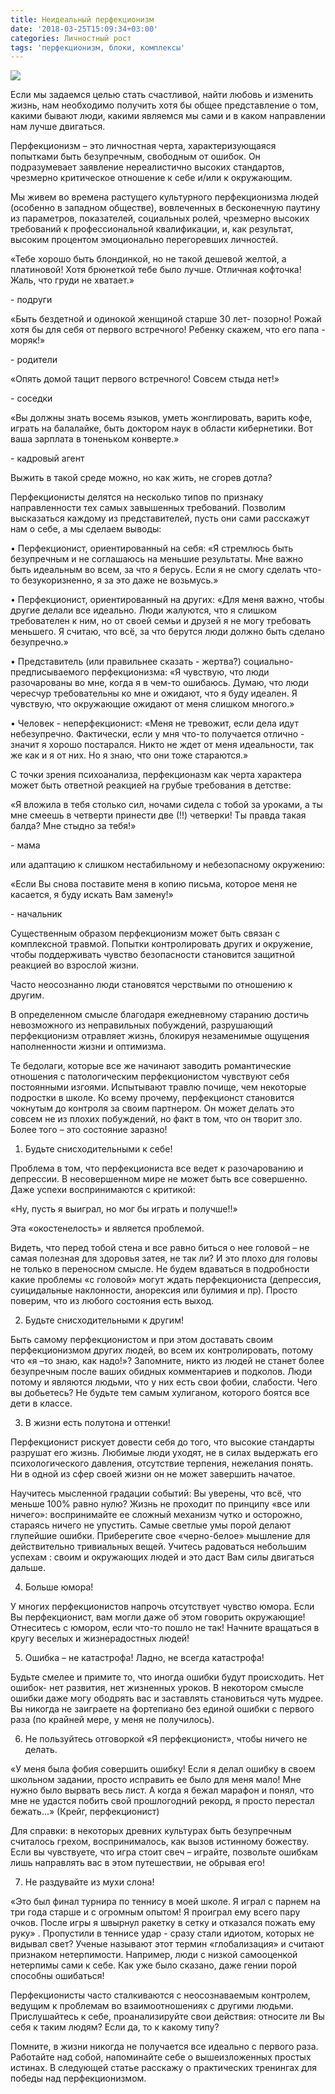 ```yaml
---
title: Неидеальный перфекционизм
date: '2018-03-25T15:09:34+03:00'
categories: Личностный рост
tags: 'перфекционизм, блоки, комплексы'
---
```

![](/images/uploads/desktop-background-3061483_1920.jpg)

Если мы задаемся целью стать счастливой, найти любовь и изменить жизнь, нам необходимо получить хотя бы общее представление о том, какими бывают люди, какими являемся мы сами и в каком направлении нам лучше двигаться.

Перфекционизм – это личностная черта, характеризующаяся попытками быть безупречным, свободным от ошибок. Он подразумевает заявление нереалистично высоких стандартов, чрезмерно критическое отношение к себе и/или к окружающим.

Мы живем во времена растущего культурного перфекционизма людей (особенно в западном обществе), вовлеченных в бесконечную паутину из параметров, показателей, социальных ролей, чрезмерно высоких требований к профессиональной квалификации, и, как результат, высоким процентом эмоционально перегоревших личностей. 

«Тебе хорошо быть блондинкой, но не такой дешевой желтой, а платиновой! Хотя брюнеткой тебе было лучше. Отличная кофточка! Жаль, что груди не хватает.»

\- подруги 

«Быть бездетной и одинокой женщиной старше 30 лет- позорно! Рожай хотя бы для себя от первого встречного! Ребенку скажем, что его папа - моряк!»

\- родители

«Опять домой тащит первого встречного! Совсем стыда нет!»

\- соседки

«Вы должны знать восемь языков, уметь жонглировать, варить кофе, играть на балалайке, быть доктором наук в области кибернетики. Вот ваша зарплата в тоненьком конверте.»

\- кадровый агент

Выжить в такой среде можно, но как жить, не сгорев дотла?

Перфекционисты делятся на несколько типов по признаку направленности тех самых завышенных требований. Позволим высказаться каждому из представителей, пусть они сами расскажут нам о себе, а мы сделаем выводы: 



•	Перфекционист, ориентированный на себя: «Я стремлюсь быть безупречным и не соглашаюсь на меньшие результаты. Мне важно быть идеальным во всем, за что я берусь. Если я не смогу сделать что-то безукоризненно, я за это даже не возьмусь.»



•	Перфекционист, ориентированный на других: «Для меня важно, чтобы другие делали все идеально. Люди жалуются, что я слишком требователен к ним, но от своей семьи и друзей я не могу требовать меньшего. Я считаю, что всё, за что берутся люди должно быть сделано безупречно.»



•	Представитель (или правильнее сказать -  жертва?) социально-предписываемого перфекционизма: «Я чувствую, что люди разочарованы во мне, когда я в чем-то ошибаюсь. Думаю, что люди чересчур требовательны ко мне и ожидают, что я буду идеален. Я чувствую, что окружающие ожидают от меня слишком многого.»



•	Человек - неперфекционист: «Меня не тревожит, если дела идут небезупречно. Фактически, если у мня что-то получается отлично - значит я хорошо постарался. Никто не ждет от меня идеальности, так же как и я от них. Но я знаю, что они тоже стараются.» 



С точки зрения психоанализа, перфекционазм как черта характера может быть ответной реакцией на грубые требования в детстве:

«Я вложила в тебя столько сил, ночами сидела с тобой за уроками, а ты мне смеешь в четверти принести две (!!) четверки! Ты правда такая балда? Мне стыдно за тебя!» 

\- мама 

или адаптацию к слишком нестабильному и небезопасному окружению:

«Если Вы снова поставите меня в копию письма, которое меня не касается, я буду искать Вам замену!»

\- начальник 

Существенным образом перфекционизм может быть связан с комплексной травмой. Попытки контролировать других и окружение, чтобы поддерживать чувство безопасности становится защитной реакцией во взрослой жизни. 

Часто неосознанно люди становятся черствыми по отношению к другим.  

В определенном смысле благодаря ежедневному старанию достичь невозможного из неправильных побуждений, разрушающий перфекционизм отравляет жизнь, блокируя незаменимые ощущения наполненности жизни и оптимизма.

Те бедолаги, которые все же начинают заводить романтические отношения с патологическим перфекционистом чувствуют себя постоянными изгоями. Испытывают травлю почище, чем некоторые подростки в школе. Ко всему прочему, перфекционст становится чокнутым до контроля за своим партнером. Он может делать это совсем не из плохих побуждений, но факт в том, что он творит зло. Более того – это состояние заразно!

1)	Будьте снисходительными к себе!

Проблема в том, что перфекциониста все ведет к разочарованию и депрессии. В несовершенном мире не может быть все совершенно. Даже успехи воспринимаются с критикой:

 «Ну, пусть я выиграл, но мог бы играть и получше!!»

Эта «окостенелость» и является проблемой. 

Видеть, что перед тобой стена и все равно биться о нее головой – не самая полезная для здоровья затея, не так ли? И это плохо для головы не только в переносном смысле. Не будем вдаваться в подробности какие проблемы «с головой» могут ждать перфекциониста (депрессия, суицидальные наклонности, анорексия или булимия и пр). Просто поверим, что из любого состояния есть выход. 

2)	Будьте снисходительными к другим!

Быть самому перфекционистом и при этом доставать своим перфекционизмом других людей, во всем их контролировать, потому что «я –то знаю, как надо!»? Запомните, никто из людей не станет более безупречным после ваших обидных комментариев и подколов. Люди потому и являются людьми, что у них есть свои фобии, слабости. Чего вы добьетесь? Не будьте тем самым хулиганом, которого боятся все дети в классе. 

3)	В жизни есть полутона и оттенки!

Перфекционист рискует довести себя до того, что высокие стандарты разрушат его жизнь. Любимые люди уходят, не в силах выдержать его психологического давления, отсутствие терпения, нежелания понять. Ни в одной из сфер своей жизни он не может завершить начатое.

Научитесь мысленной градации событий: Вы уверены, что всё, что меньше 100% равно нулю? Жизнь не проходит по принципу «все или ничего»: воспринимайте ее сложный механизм чутко и осторожно, стараясь ничего не упустить. Самые светлые умы порой делают глупейшие ошибки. Приберегите свое «черно-белое» мышление для действительно тривиальных вещей. Учитесь радоваться небольшим успехам : своим и окружающих людей и это даст Вам силы двигаться дальше.

4)	Больше юмора!

У многих перфекционистов напрочь отсутствует чувство юмора. Если Вы перфекционист, вам могли даже об этом говорить окружающие! Отнеситесь с юмором, если что-то пошло не так! Начните вращаться в кругу веселых и жизнерадостных людей!

5)	Ошибка – не катастрофа! Ладно, не всегда катастрофа!

Будьте смелее и примите то, что иногда ошибки будут происходить. Нет ошибок- нет развития, нет жизненных уроков. В некотором смысле ошибки даже могу ободрять вас и заставлять становиться чуть мудрее. Вы никогда не заиграете на фортепиано без единой ошибки с первого раза (по крайней мере, у меня не получилось). 

6)	Не пользуйтесь отговоркой «Я перфекционист», чтобы ничего не делать.

«У меня была фобия совершить ошибку! Если я делал ошибку в своем школьном задании, просто исправить ее было для меня мало! Мне нужно было вырвать весь лист.  А когда я бежал марафон и понял, что мне не удастся побить свой прошлогодний рекорд, я просто перестал бежать...» (Крейг, перфекционист)

Для справки: в некоторых древних культурах быть безупречным считалось грехом, воспринималось, как вызов истинному божеству. Если вы чувствуете, что игра стоит свеч – играйте, позвольте ошибкам лишь направлять вас в этом путешествии, не обрывая его! 

7)	Не раздувайте из мухи слона!

«Это был финал турнира по теннису в моей школе. Я играл с парнем на три года старше и с огромным опытом! Я проиграл ему всего пару очков. После игры я швырнул ракетку в сетку и отказался пожать ему руку» . Пропустили в теннисе удар - сразу стали идиотом, которых не видывал свет? Ученые называют этот термин «глобализация» и считают признаком нетерпимости. Например, люди с низкой самооценкой нетерпимы сами к себе.  Как уже было сказано, даже гении порой способны ошибаться!

Перфекционисты часто сталкиваются с неосознаваемым контролем, ведущим к проблемам во взаимоотношениях с другими людьми. Прислушайтесь к себе, проанализируйте свои действия: относите ли Вы себя к таким людям? Если да, то к какому типу? 

Помните, в жизни никогда не получается все идеально с первого раза. Работайте над собой, напоминайте себе о вышеизложенных простых истинах. В следующей статье расскажу о практических тренингах для победы над перфекционизмом.
